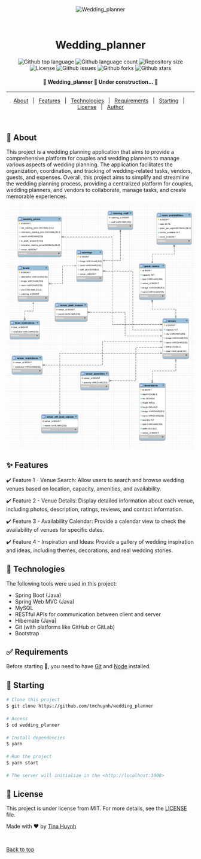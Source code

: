 <div align="center" id="top"> 
  <img src="./.github/app.gif" alt="Wedding_planner" />

  &#xa0;

  <!-- <a href="https://wedding_planner.netlify.app">Demo</a> -->
</div>

<h1 align="center">Wedding_planner</h1>

<p align="center">
  <img alt="Github top language" src="https://img.shields.io/github/languages/top/tmchuynh/wedding_planner?color=56BEB8">

  <img alt="Github language count" src="https://img.shields.io/github/languages/count/tmchuynh/wedding_planner?color=56BEB8">

  <img alt="Repository size" src="https://img.shields.io/github/repo-size/tmchuynh/wedding_planner?color=56BEB8">

  <img alt="License" src="https://img.shields.io/github/license/tmchuynh/wedding_planner?color=56BEB8">

  <img alt="Github issues" src="https://img.shields.io/github/issues/tmchuynh/wedding_planner?color=56BEB8" />

  <img alt="Github forks" src="https://img.shields.io/github/forks/tmchuynh/wedding_planner?color=56BEB8" />

  <img alt="Github stars" src="https://img.shields.io/github/stars/tmchuynh/wedding_planner?color=56BEB8" />
</p>

<!-- Status -->

<h4 align="center"> 
	🚧  Wedding_planner 🚀 Under construction...  🚧
</h4> 

<hr>

<p align="center">
  <a href="#dart-about">About</a> &#xa0; | &#xa0; 
  <a href="#sparkles-features">Features</a> &#xa0; | &#xa0;
  <a href="#rocket-technologies">Technologies</a> &#xa0; | &#xa0;
  <a href="#white_check_mark-requirements">Requirements</a> &#xa0; | &#xa0;
  <a href="#checkered_flag-starting">Starting</a> &#xa0; | &#xa0;
  <a href="#memo-license">License</a> &#xa0; | &#xa0;
  <a href="https://github.com/tmchuynh" target="_blank">Author</a>
</p>

<br>

## :dart: About ##

This project is a wedding planning application that aims to provide a comprehensive platform for couples and wedding planners to manage various aspects of wedding planning. The application facilitates the organization, coordination, and tracking of wedding-related tasks, vendors, guests, and expenses. Overall, this project aims to simplify and streamline the wedding planning process, providing a centralized platform for couples, wedding planners, and vendors to collaborate, manage tasks, and create memorable experiences.


![erd image](src/main/resources/static/images/erd.png)

## :sparkles: Features ##

:heavy_check_mark: Feature 1 - Venue Search: Allow users to search and browse wedding venues based on location, capacity, amenities, and availability.

:heavy_check_mark: Feature 2 - Venue Details: Display detailed information about each venue, including photos, description, ratings, reviews, and contact information.

:heavy_check_mark: Feature 3 - Availability Calendar: Provide a calendar view to check the availability of venues for specific dates.

:heavy_check_mark: Feature 4 - Inspiration and Ideas: Provide a gallery of wedding inspiration and ideas, including themes, decorations, and real wedding stories.

## :rocket: Technologies ##

The following tools were used in this project:
- Spring Boot (Java)
- Spring Web MVC (Java)
- MySQL
- RESTful APIs for communication between client and server
- Hibernate (Java)
- Git (with platforms like GitHub or GitLab)
- Bootstrap

## :white_check_mark: Requirements ##

Before starting :checkered_flag:, you need to have [Git](https://git-scm.com) and [Node](https://nodejs.org/en/) installed.

## :checkered_flag: Starting ##

```bash
# Clone this project
$ git clone https://github.com/tmchuynh/wedding_planner

# Access
$ cd wedding_planner

# Install dependencies
$ yarn

# Run the project
$ yarn start

# The server will initialize in the <http://localhost:3000>
```

## :memo: License ##

This project is under license from MIT. For more details, see the [LICENSE](LICENSE.md) file.


Made with :heart: by <a href="https://github.com/tmchuynh" target="_blank">Tina Huynh</a>

&#xa0;

<a href="#top">Back to top</a>
